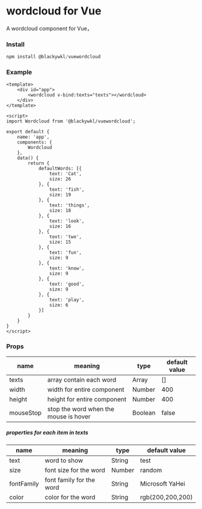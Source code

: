 # wordcloud for Vue

A wordcloud component for Vue，



### Install

```javascript
npm install @blackywkl/vuewordcloud
```



### Example

```
<template>
	<div id="app">
      	<wordcloud v-bind:texts="texts"></wordcloud>
  	</div>
</template>

<script>
import Wordcloud from '@blackywkl/vuewordcloud';

export default {
  	name: 'app',
  	components: {
    	Wordcloud
  	},
  	data() {
    	return {
      		defaultWords: [{
          		text: 'Cat',
          		size: 26
        	}, {
          		text: 'fish',
          		size: 19
        	}, {
          		text: 'things',
          		size: 18
        	}, {
          		text: 'look',
          		size: 16
        	}, {
          		text: 'two',
          		size: 15
        	}, {
        	    text: 'fun',
        	    size: 9
        	}, {
        	    text: 'know',
        	    size: 9
        	}, {
        	    text: 'good',
        	    size: 9
        	}, {
        	    text: 'play',
        	    size: 6
        	}]
    	}
  	}
}
</script>
```

### Props

| name      | meaning                               | type    | default value |
| --------- | ------------------------------------- | ------- | ------------- |
| texts     | array contain each word               | Array   | []            |
| width     | width for entire component            | Number  | 400           |
| height    | height for entire component           | Number  | 400           |
| mouseStop | stop the word when the mouse is hover | Boolean | false         |

##### properties for each item in texts

| name       | meaning                  | type   | default value    |
| ---------- | ------------------------ | ------ | ---------------- |
| text       | word to show             | String | test             |
| size       | font size for the word   | Number | random           |
| fontFamily | font family for the word | String | Microsoft YaHei  |
| color      | color for the word       | String | rgb(200,200,200) |